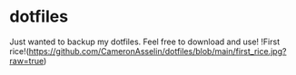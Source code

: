 # dotfiles

Just wanted to backup my dotfiles. Feel free to download and use!
!First rice!(https://github.com/CameronAsselin/dotfiles/blob/main/first_rice.jpg?raw=true)
